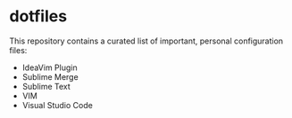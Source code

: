# dotfiles

This repository contains a curated list of important, personal configuration files:

- IdeaVim Plugin
- Sublime Merge
- Sublime Text
- VIM
- Visual Studio Code
